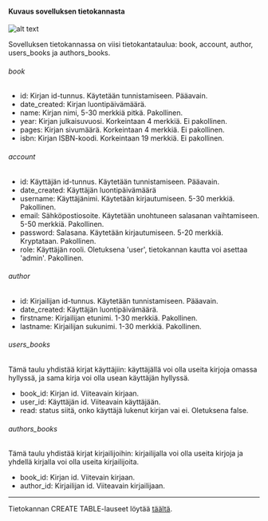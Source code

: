 #### Kuvaus sovelluksen tietokannasta

![alt text](https://github.com/riinaalisah/Kirjahylly/blob/master/documentation/kirjahylly-tietokantakaavio(1).png)


Sovelluksen tietokannassa on viisi tietokantataulua: book, account, author, users_books ja authors_books.

###### book
- id: Kirjan id-tunnus. Käytetään tunnistamiseen. Pääavain.
- date_created: Kirjan luontipäivämäärä.
- name: Kirjan nimi, 5-30 merkkiä pitkä. Pakollinen.
- year: Kirjan julkaisuvuosi. Korkeintaan 4 merkkiä. Ei pakollinen.
- pages: Kirjan sivumäärä. Korkeintaan 4 merkkiä. Ei pakollinen.
- isbn: Kirjan ISBN-koodi. Korkeintaan 19 merkkiä. Ei pakollinen.

###### account
- id: Käyttäjän id-tunnus. Käytetään tunnistamiseen. Pääavain.
- date_created: Käyttäjän luontipäivämäärä
- username: Käyttäjänimi. Käytetään kirjautumiseen. 5-30 merkkiä. Pakollinen.
- email: Sähköpostiosoite. Käytetään unohtuneen salasanan vaihtamiseen. 5-50 merkkiä. Pakollinen.
- password: Salasana. Käytetään kirjautumiseen. 5-20 merkkiä. Kryptataan. Pakollinen.
- role: Käyttäjän rooli. Oletuksena 'user', tietokannan kautta voi asettaa 'admin'. Pakollinen.

###### author
- id: Kirjailijan id-tunnus. Käytetään tunnistamiseen. Pääavain.
- date_created: Käyttäjän luontipäivämäärä.
- firstname: Kirjailijan etunimi. 1-30 merkkiä. Pakollinen.
- lastname: Kirjailijan sukunimi. 1-30 merkkiä. Pakollinen.

###### users_books

Tämä taulu yhdistää kirjat käyttäjiin: käyttäjällä voi olla useita kirjoja omassa hyllyssä, ja sama kirja voi olla usean käyttäjän hyllyssä.
- book_id: Kirjan id. Viiteavain kirjaan.
- user_id: Käyttäjän id. Viiteavain käyttäjään.
- read: status siitä, onko käyttäjä lukenut kirjan vai ei. Oletuksena false.

###### authors_books

Tämä taulu yhdistää kirjat kirjailijoihin: kirjailijalla voi olla useita kirjoja ja yhdellä kirjalla voi olla useita kirjailijoita.
- book_id: Kirjan id. Viitevain kirjaan.
- author_id: Kirjailijan id. Viiteavain kirjailijaan.


---

Tietokannan CREATE TABLE-lauseet löytää [täältä].

[täältä]: https://github.com/riinaalisah/Kirjahylly/blob/master/documentation/create_table_lauseet

